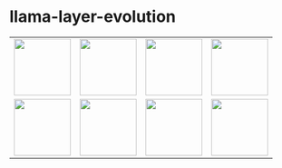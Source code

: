 # llama-layer-evolution

<table>
  <tr>
    <td><img src="images/image_1.png" width="100"></td>
    <td><img src="images/image_2.png" width="100"></td>
    <td><img src="images/image_3.png" width="100"></td>
    <td><img src="images/image_4.png" width="100"></td>
  </tr>
  <tr>
    <td><img src="images/image_5.png" width="100"></td>
    <td><img src="images/image_6.png" width="100"></td>
    <td><img src="images/image_7.png" width="100"></td>
    <td><img src="images/image_8.png" width="100"></td>
  </tr>
</table>